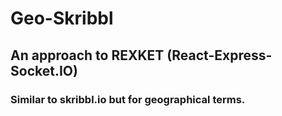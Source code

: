 # Geo-Skribbl

## An approach to REXKET (React-Express-Socket.IO)

### Similar to skribbl.io but for geographical terms.